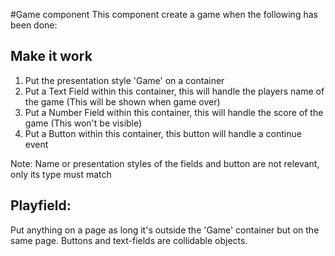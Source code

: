 #Game component
This component create a game when the following has been done:

## Make it work
1. Put the presentation style 'Game' on a container
2. Put a Text Field within this container, this will handle the players name of the game (This will be shown when game over)
3. Put a Number Field within this container, this will handle the score of the game (This won't be visible)
4. Put a Button within this container, this button will handle a continue event

Note: Name or presentation styles of the fields and button are not relevant, only its type must match

## Playfield:
Put anything on a page as long it's outside the 'Game' container but on the same page.
Buttons and text-fields are collidable objects.
